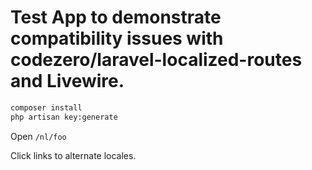 # Test App to demonstrate compatibility issues with codezero/laravel-localized-routes and Livewire.

```bash
composer install
php artisan key:generate
```

Open `/nl/foo`

Click links to alternate locales.
